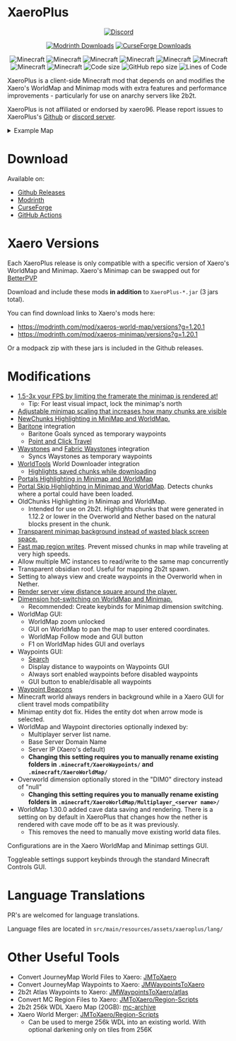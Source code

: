 # XaeroPlus

<p align="center">
  <a href="https://discord.gg/nJZrSaRKtb">
  <img alt="Discord" src="https://dcbadge.vercel.app/api/server/nJZrSaRKtb">
  </a>
</p>

<p align="center">
  <a href=https://modrinth.com/mod/xaeroplus ><img alt="Modrinth Downloads" src="https://img.shields.io/modrinth/dt/EnPUzSTg?style=for-the-badge&logo=modrinth&label=Modrinth&color=00AF5C"></a>
  <a href=https://legacy.curseforge.com/minecraft/mc-mods/xaeroplus ><img alt="CurseForge Downloads" src="https://cf.way2muchnoise.eu/866084.svg?badge_style=for_the_badge"></a>
</p>

<p align="center">
  <img src="https://img.shields.io/badge/MC-1.12.2-brightgreen.svg" alt="Minecraft"/>
  <img src="https://img.shields.io/badge/MC-1.19.2-brightgreen.svg" alt="Minecraft"/>
  <img src="https://img.shields.io/badge/MC-1.19.4-brightgreen.svg" alt="Minecraft"/>
  <img src="https://img.shields.io/badge/MC-1.20.1-brightgreen.svg" alt="Minecraft"/>
  <img src="https://img.shields.io/badge/MC-1.20.2-brightgreen.svg" alt="Minecraft"/>
  <img src="https://img.shields.io/badge/MC-1.20.4-brightgreen.svg" alt="Minecraft"/>
  <img src="https://img.shields.io/badge/MC-1.20.6-brightgreen.svg" alt="Minecraft"/>
  <img src="https://img.shields.io/badge/MC-1.21-brightgreen.svg" alt="Minecraft"/>
  <img src="https://img.shields.io/github/languages/code-size/rfresh2/XaeroPlus.svg" alt="Code size"/>
  <img src="https://img.shields.io/github/repo-size/rfresh2/XaeroPlus.svg" alt="GitHub repo size"/>
  <img src="https://tokei.rs/b1/github/rfresh2/XaeroPlus?category=code&style=flat" alt="Lines of Code"/>
</p>

XaeroPlus is a client-side Minecraft mod that depends on and modifies the Xaero's WorldMap and Minimap mods with extra
features and performance improvements - particularly for use on anarchy servers like 2b2t.

XaeroPlus is not affiliated or endorsed by xaero96. Please report issues to XaeroPlus's [Github](https://github.com/rfresh2/XaeroPlus/issues) or [discord server](https://discord.gg/nJZrSaRKtb).

<details>
<summary>Example Map</summary>
<p align="center">
  <img src="https://i.imgur.com/oYYhDoS.jpeg">
</p>
</details>

# Download

Available on:

* [Github Releases](https://github.com/rfresh2/XaeroPlus/releases)
* [Modrinth](https://modrinth.com/mod/xaeroplus)
* [CurseForge](https://legacy.curseforge.com/minecraft/mc-mods/xaeroplus)
* [GitHub Actions](https://github.com/rfresh2/XaeroPlus/actions?query=branch%3Amainline+)

# Xaero Versions

Each XaeroPlus release is only compatible with a specific version of Xaero's WorldMap and Minimap.
Xaero's Minimap can be swapped out for [BetterPVP](https://chocolateminecraft.com/betterpvp2.php)

Download and include these mods **in addition** to `XaeroPlus-*.jar` (3 jars total).

You can find download links to Xaero's mods here:
* https://modrinth.com/mod/xaeros-world-map/versions?g=1.20.1
* https://modrinth.com/mod/xaeros-minimap/versions?g=1.20.1

Or a modpack zip with these jars is included in the Github releases.

# Modifications

* [1.5-3x your FPS by limiting the framerate the minimap is rendered at!](https://youtu.be/hIG-VyGQLao)
  * Tip: For least visual impact, lock the minimap's north
* [Adjustable minimap scaling that increases how many chunks are visible](https://youtu.be/dNqxGzGAHyk)
* [NewChunks Highlighting in MiniMap and WorldMap.](https://youtu.be/n-Tf6TJSsiA)
* [Baritone](https://github.com/cabaletta/baritone) integration
  * Baritone Goals synced as temporary waypoints
  * [Point and Click Travel](https://youtu.be/gbguyfXLgi0)
* [Waystones](https://legacy.curseforge.com/minecraft/mc-mods/waystones) and [Fabric Waystones](https://legacy.curseforge.com/minecraft/mc-mods/fabric-waystones) integration
  * Syncs Waystones as temporary waypoints
* [WorldTools](https://modrinth.com/mod/worldtools/) World Downloader integration
  * [Highlights saved chunks while downloading](https://youtu.be/mtCqwJ_RGcc)
* [Portals Highlighting in Minimap and WorldMap](https://youtu.be/zstGVfVRrAs)
* [Portal Skip Highlighting in Minimap and WorldMap](https://youtu.be/g_yQ8D95RY0). Detects chunks where a portal could have been loaded.
* OldChunks Highlighting in Minimap and WorldMap.
  * Intended for use on 2b2t. Highlights chunks that were generated in 1.12.2 or lower in the Overworld and Nether based on the natural blocks present in the chunk.
* [Transparent minimap background instead of wasted black screen space.](https://imgur.com/a/jGgHqL4)
* [Fast map region writes](https://youtu.be/B5d7FaHXDCk). Prevent missed chunks in map while traveling at very high speeds.
* Allow multiple MC instances to read/write to the same map concurrently
* Transparent obsidian roof. Useful for mapping 2b2t spawn.
* Setting to always view and create waypoints in the Overworld when in Nether.
* [Render server view distance square around the player.](https://youtu.be/iY_JTGFK6Yg)
* [Dimension hot-switching on WorldMap and Minimap.](https://youtu.be/hXZQtX2df3I)
  * Recommended: Create keybinds for Minimap dimension switching.
* WorldMap GUI:
  * WorldMap zoom unlocked
  * GUI on WorldMap to pan the map to user entered coordinates.
  * WorldMap Follow mode and GUI button
  * F1 on WorldMap hides GUI and overlays
* Waypoints GUI:
  * [Search](https://youtu.be/7DRMUsmZDxc)
  * Display distance to waypoints on Waypoints GUI
  * Always sort enabled waypoints before disabled waypoints
  * GUI button to enable/disable all waypoints
* [Waypoint Beacons](https://imgur.com/a/jGgHqL4)
* Minecraft world always renders in background while in a Xaero GUI for client travel mods compatibility
* Minimap entity dot fix. Hides the entity dot when arrow mode is selected.
* WorldMap and Waypoint directories optionally indexed by:
  * Multiplayer server list name.
  * Base Server Domain Name
  * Server IP (Xaero's default)
  * **Changing this setting requires you to manually rename existing folders in `.minecraft/XaeroWaypoints/` and `.minecraft/XaeroWorldMap/`**
* Overworld dimension optionally stored in the "DIM0" directory instead of "null"
  * **Changing this setting requires you to manually rename existing folders in `.minecraft/XaeroWorldMap/Multiplayer_<server name>/`**
* WorldMap 1.30.0 added cave data saving and rendering. There is a setting on by default in XaeroPlus that changes how the nether is rendered with cave mode off to be as it was previously.
  * This removes the need to manually move existing world data files.

Configurations are in the Xaero WorldMap and Minimap settings GUI.

Toggleable settings support keybinds through the standard Minecraft Controls GUI.

# Language Translations

PR's are welcomed for language translations. 

Language files are located in `src/main/resources/assets/xaeroplus/lang/`

# Other Useful Tools

* Convert JourneyMap World Files to Xaero: [JMToXaero](https://github.com/Entropy5/JMtoXaero)
* Convert JourneyMap Waypoints to Xaero: [JMWaypointsToXaero](https://github.com/rfresh2/JMWaypointsToXaero)
* 2b2t Atlas Waypoints to Xaero: [JMWaypointsToXaero/atlas](https://github.com/rfresh2/JMWaypointsToXaero/tree/atlas)
* Convert MC Region Files to Xaero: [JMToXaero/Region-Scripts](https://github.com/Entropy5/JMtoXaero/blob/Region-Scripts/src/main/java/com/github/entropy5/RegionToXaero.java)
* 2b2t 256k WDL Xaero Map (20GB): [mc-archive](https://data.mc-archive.org/s/eFDEy2XKof83Kez)
* Xaero World
  Merger: [JMToXaero/Region-Scripts](https://github.com/Entropy5/JMtoXaero/blob/Region-Scripts/src/main/java/com/github/entropy5/XaeroRegionMerger.java)
  * Can be used to merge 256k WDL into an existing world. With optional darkening only on tiles from 256K
